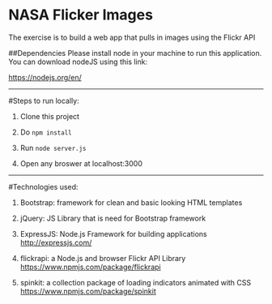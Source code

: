 # NASA Flicker Images
The exercise is to build a web app that pulls in images using the Flickr API


##Dependencies
Please install node in your machine to run this application. You can download nodeJS using this link:

https://nodejs.org/en/

---------------------------------------

#Steps to run locally:

1) Clone this project

2) Do `npm install`

3) Run `node server.js`

4) Open any broswer at localhost:3000

---------------------------------------

#Technologies used:

1) Bootstrap: framework for clean and basic looking HTML templates

2) jQuery: JS Library that is need for Bootstrap framework

3) ExpressJS: Node.js Framework for building applications	http://expressjs.com/

4) flickrapi: a Node.js and browser Flickr API Library	https://www.npmjs.com/package/flickrapi

5) spinkit: a collection package of loading indicators animated with CSS  https://www.npmjs.com/package/spinkit
